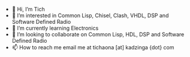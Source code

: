 - 👋 Hi, I’m Tich
- 👀 I’m interested in Common Lisp, Chisel, Clash, VHDL, DSP and Software Defined Radio 
- 🌱 I’m currently learning Electronics
- 💞️ I’m looking to collaborate on Common Lisp, HDL, DSP and Software Defined Radio
- 📫 How to reach me email me at tichaona [at] kadzinga {dot} com 

<!---
t1ch/t1ch is a ✨ special ✨ repository because its `README.md` (this file) appears on your GitHub profile.
You can click the Preview link to take a look at your changes.
--->
